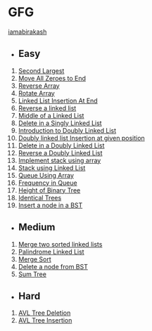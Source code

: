 # GFG
[iamabirakash](https://leetcode.com/u/iamabirakash/)

* ## Easy
1. [Second Largest](https://github.com/iamabirakash/GFG/tree/main/ARRAYS/Second%20Largest)
2. [Move All Zeroes to End](https://github.com/iamabirakash/GFG/tree/main/ARRAYS/Move%20All%20Zeroes%20to%20End)
3. [Reverse Array](https://github.com/iamabirakash/GFG/tree/main/ARRAYS/Reverse%20an%20Array)
4. [Rotate Array](https://github.com/iamabirakash/GFG/tree/main/ARRAYS/Rotate%20Array)
5. [Linked List Insertion At End](https://github.com/iamabirakash/GFG/tree/main/LINKED%20LIST/Linked%20List%20Insertion%20At%20End)
6. [Reverse a linked list](https://github.com/iamabirakash/GFG/tree/main/LINKED%20LIST/Reverse%20a%20linked%20list)
7. [Middle of a Linked List](https://github.com/iamabirakash/GFG/tree/main/LINKED%20LIST/Middle%20of%20a%20Linked%20List)
8. [Delete in a Singly Linked List](https://github.com/iamabirakash/GFG/tree/main/LINKED%20LIST/Delete%20in%20a%20Singly%20Linked%20Lis)
9. [Introduction to Doubly Linked List](https://github.com/iamabirakash/GFG/tree/main/LINKED%20LIST/Introduction%20to%20Doubly%20Linked%20List)
10. [Doubly linked list Insertion at given position](https://github.com/iamabirakash/GFG/tree/main/LINKED%20LIST/Doubly%20linked%20list%20Insertion%20at%20given%20position)
11. [Delete in a Doubly Linked List](https://github.com/iamabirakash/GFG/tree/main/LINKED%20LIST/Delete%20in%20a%20Doubly%20Linked%20List)
12. [Reverse a Doubly Linked List](https://github.com/iamabirakash/GFG/tree/main/LINKED%20LIST/Reverse%20a%20Doubly%20Linked%20List)
13. [Implement stack using array](https://github.com/iamabirakash/GFG/tree/main/ARRAYS/Implement%20stack%20using%20array)
14. [Stack using Linked List](https://github.com/iamabirakash/GFG/tree/main/LINKED%20LIST/Stack%20using%20Linked%20List)
15. [Queue Using Array](https://github.com/iamabirakash/GFG/tree/main/ARRAYS/Queue%20Using%20Array)
16. [Frequency in Queue](https://github.com/iamabirakash/GFG/tree/main/QUEUE/Frequency%20in%20Queue)
17. [Height of Binary Tree](https://github.com/iamabirakash/GFG/tree/main/TREE/Height%20of%20Binary%20Tree)
18. [Identical Trees](https://github.com/iamabirakash/GFG/tree/main/TREE/Identical%20Trees)
19. [Insert a node in a BST](https://github.com/iamabirakash/GFG/tree/main/TREE/Insert%20a%20node%20in%20a%20BST)

* ## Medium
1. [Merge two sorted linked lists](https://github.com/iamabirakash/GFG/tree/main/LINKED%20LIST/Merge%20two%20sorted%20linked%20lists)
2. [Palindrome Linked List](https://github.com/iamabirakash/GFG/tree/main/LINKED%20LIST/Palindrome%20Linked%20List)
3. [Merge Sort](https://github.com/iamabirakash/GFG/tree/main/ARRAYS/MERGE%20SORT)
4. [Delete a node from BST](https://github.com/iamabirakash/GFG/tree/main/TREE/Delete%20a%20node%20from%20BST)
5. [Sum Tree](https://github.com/iamabirakash/GFG/tree/main/TREE/Sum%20Tree)

* ## Hard
1. [AVL Tree Deletion](https://github.com/iamabirakash/GFG/tree/main/TREE/AVL%20Tree%20Deletion)
2. [AVL Tree Insertion](https://github.com/iamabirakash/GFG/tree/main/TREE/AVL%20Tree%20Insertion)
